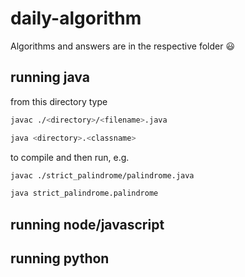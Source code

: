 # daily-algorithm

Algorithms and answers are in the respective folder :smiley:


## running java

from this directory type 
```bash
javac ./<directory>/<filename>.java

java <directory>.<classname>
```  
to compile and then run, e.g. 
```bash 
javac ./strict_palindrome/palindrome.java

java strict_palindrome.palindrome
```

## running node/javascript



## running python 

